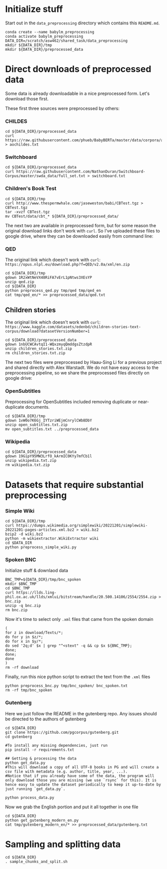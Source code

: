 # Initialize stuff
Start out in the `data_preprocessing` directory which contains this `README.md`.
```shell
conda create --name babylm_preprocessing
conda activate babylm_preprocessing
DATA_DIR=/scratch/asw462/shared_task/data_preprocessing
mkdir ${DATA_DIR}/tmp
mkdir ${DATA_DIR}/preprocessed_data
```


# Direct downloads of preprocessed data
Some data is already downloadable in a nice preprocessed form. Let's download those first.

These first three sources were preprocessed by others:

### CHILDES
```shell
cd ${DATA_DIR}/preprocessed_data
curl https://raw.githubusercontent.com/phueb/BabyBERTa/master/data/corpora/aochildes.txt > aochildes.txt
```

### Switchboard
```shell
cd ${DATA_DIR}/preprocessed_data
curl https://raw.githubusercontent.com/NathanDuran/Switchboard-Corpus/master/swda_data/full_set.txt > switchboard.txt
```

### Children's Book Test
```shell
cd ${DATA_DIR}/tmp
curl http://www.thespermwhale.com/jaseweston/babi/CBTest.tgz > CBTest.tgz
tar -xvzf CBTest.tgz
mv CBTest/data/cbt_* ${DATA_DIR}/preprocessed_data/
```

The next two are available in preprocessed form, but for some reason the original download links don't work with `curl`.
So I've uploaded these files to google drive, where they can be downloaded easily from command line:


### QED
The original link which doesn't work with `curl`: `https://opus.nlpl.eu/download.php?f=QED/v2.0a/xml/en.zip`
```shell
cd ${DATA_DIR}/tmp
gdown 1R2xWtNeVX48RiFA7vErL1pNtws3XEsYP
unzip qed.zip
cd ${DATA_DIR}
python preprocess_qed.py tmp/qed tmp/qed_en
cat tmp/qed_en/* >> preprocessed_data/qed.txt
```

## Children stories
The original link which doesn't work with `curl`: `https://www.kaggle.com/datasets/edenbd/children-stories-text-corpus/download?datasetVersionNumber=1`
```shell
cd ${DATA_DIR}/preprocessed_data
gdown 1nbUCWCAvtqI1-WQxzmyqQmddgsZtzdpR
unzip children_stories.txt.zip
rm children_stories.txt.zip
```


The next two files were preprocessed by Haau-Sing Li for a previous project and shared directly with Alex Warstadt.
We do not have easy access to the preprocessing pipeline, so we share the preprocessed files directly on google drive:

### OpenSubtitles
Preprocessing for OpenSubtitles included removing duplicate or near-duplicate documents.
```shell
cd ${DATA_DIR}/tmp
gdown 1vW0o7K6Gj_IYTzriWEjmCnrylCWb8DbY
unzip open_subtitles.txt.zip
mv open_subtitles.txt ../preprocessed_data
```

### Wikipedia
```shell
cd ${DATA_DIR}/preprocessed_data
gdown 19GipY95MW3LrfO_kArmIC0KYy7mfCb1l
unzip wikipedia.txt.zip
rm wikipedia.txt.zip
```

# Datasets that require substantial preprocessing

### Simple Wiki
```shell
cd ${DATA_DIR}/tmp
curl https://dumps.wikimedia.org/simplewiki/20221201/simplewiki-20221201-pages-articles.xml.bz2 > wiki.bz2
bzip2 -d wiki.bz2
python -m wikiextractor.WikiExtractor wiki
cd $DATA_DIR
python preprocess_simple_wiki.py
```


### Spoken BNC
Initialize stuff & downlaod data
```shell
BNC_TMP=${DATA_DIR}/tmp/bnc_spoken
mkdir $BNC_TMP
cd $BNC_TMP
curl https://llds.ling-phil.ox.ac.uk/llds/xmlui/bitstream/handle/20.500.14106/2554/2554.zip > bnc.zip
unzip -q bnc.zip
rm bnc.zip
```

Now it's time to select only `.xml` files that came from the spoken domain
```shell
(
for z in download/Texts/*; 
do for y in $z/*; 
do for x in $y/*; 
do sed '2q;d' $x | grep "^<stext" -q && cp $x ${BNC_TMP}; 
done; 
done; 
done
)
rm -rf download
```

Finally, run this nice python script to extract the text from the `.xml` files
```shell
python preprocess_bnc.py tmp/bnc_spoken/ bnc_spoken.txt
rm -rf tmp/bnc_spoken
```

### Gutenberg
Here we just follow the README in the gutenberg repo. Any issues should be directed to the authors of gutenberg
```shell
cd ${DATA_DIR}
git clone https://github.com/pgcorpus/gutenberg.git
cd gutenberg

#To install any missing dependencies, just run
pip install -r requirements.txt

## Getting & processing the data
python get_data.py
#This will download a copy of all UTF-8 books in PG and will create a csv file with metadata (e.g. author, title, year, ...).
#Notice that if you already have some of the data, the program will only download those you are missing (we use `rsync` for this). It is hence easy to update the dataset periodically to keep it up-to-date by just running `get_data.py`.

python process_data.py
```
Now we grab the English portion and put it all together in one file
```shell
cd ${DATA_DIR}
python get_gutenberg_modern_en.py
cat tmp/gutenberg_modern_en/* >> preprocessed_data/gutenberg.txt
```


# Sampling and splitting data
```shell
cd ${DATA_DIR}
. sample_chunks_and_split.sh
```
